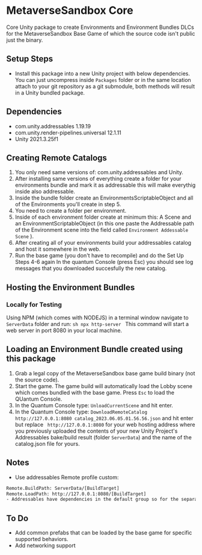 # MetaverseSandbox Core

Core Unity package to create Environments and Environment Bundles DLCs for the MetaverseSandbox Base Game of which the source code isn't public just the binary.

## Setup Steps

- Install this package into a new Unity project with below dependencies. You can just uncompress inside ``Packages`` folder or in the same location attach to your git repository as a git submodule, both methods will result in a Unity bundled package.
 

## Dependencies

- com.unity.addressables 1.19.19
- com.unity.render-pipelines.universal 12.1.11
- Unity 2021.3.25f1

## Creating Remote Catalogs
1. You only need same versions of: com.unity.addressables and Unity.
2. After installing same versions of everything create a folder for your environments bundle and mark it as addressable this will make everythig inside also addressable.
3. Inside the bundle folder create an EnvironmentsScriptableObject and all of the Environments you'll create in step 5.
4. You need to create a folder per environment.
5. Inside of each environment folder create at minimum this: A Scene and an EnvironmentScriptableObject (in this one paste the Addressable path of the Environment scene into the field called ``Environment Addessable Scene`` ).
6. After creating all of your environments build your addressables catalog and host it somewhere in the web.
7. Run the base game (you don't have to recompile) and do the Set Up Steps 4-6 again  In the quantum Console (press Esc) you should see log messages that you downloaded succesfully the new catalog.

## Hosting the Environment Bundles

### Locally for Testing
Using NPM (which comes with NODEJS) in a terminal window navigate to ``ServerData`` folder and run:
``sh
npx http-server
``
This command will start a web server in port 8080 in your local machine.


## Loading an Environment Bundle created using this package

1. Grab a legal copy of the MetaverseSandbox base game build binary (not the source code).
2. Start the game. The game build will automatically load the Lobby scene which comes bundled with the base game. Press ``Esc`` to load the QUantum Console.
3. In the Quantum Console type: ``UnloadCurrentScene`` and hit enter.
4. In the Quantum Console type: ``DownloadRemoteCatalog http://127.0.0.1:8080 catalog_2023.06.05.01.56.56.json`` and hit enter but replace `` http://127.0.0.1:8080`` for your web hosting address where you previously uploaded the contents of your new Unity Project's Addressables bake/build result (folder ``ServerData``) and the name of the catalog.json file for yours.

## Notes
- Use addressables Remote profile custom:
```txt
Remote.BuildPath: ServerData/[BuildTarget]
Remote.LoadPath: http://127.0.0.1:8080/[BuildTarget]
- Addressables have dependencies in the default group so for the separate projects that only build addressables the default group has to be changed to remote instead of local.
```

## To Do
- Add common prefabs that can be loaded by the base game for specific supported behaviors.
- Add networking support
